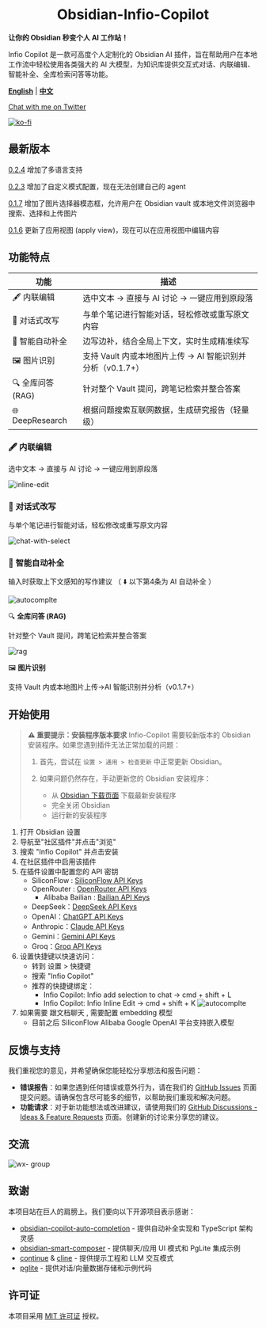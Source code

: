 <h1 align="center">Obsidian-Infio-Copilot</h1>

**让你的 Obsidian 秒变个人 AI 工作站！**

Infio Copilot 是一款可高度个人定制化的 Obsidian AI 插件，旨在帮助用户在本地工作流中轻松使用各类强大的 AI 大模型，为知识库提供交互式对话、内联编辑、智能补全、全库检索问答等功能。

<a href="README.md" target="_blank"><b>English</b></a>  |  <a href="README_zh-CN.md" target="_blank"><b>中文</b></a>

[Chat with me on Twitter](https://x.com/buyiyouxi)

[![ko-fi](https://ko-fi.com/img/githubbutton_sm.svg)](https://ko-fi.com/felixduan)

## 最新版本
[0.2.4](https://github.com/infiolab/infio-copilot/releases/tag/0.2.4) 增加了多语言支持

[0.2.3](https://github.com/infiolab/infio-copilot/releases/tag/0.2.3) 增加了自定义模式配置，现在无法创建自己的 agent

[0.1.7](https://github.com/infiolab/infio-copilot/releases/tag/0.1.7) 增加了图片选择器模态框，允许用户在 Obsidian vault 或本地文件浏览器中搜索、选择和上传图片

[0.1.6](https://github.com/infiolab/infio-copilot/releases/tag/0.1.6) 更新了应用视图 (apply view)，现在可以在应用视图中编辑内容

## 功能特点

| 功能           | 描述                                                                  |
| -------------- | --------------------------------------------------------------------- |
| 🖋️ 内联编辑    | 选中文本 → 直接与 AI 讨论 → 一键应用到原段落                                   |
| 💬 对话式改写  | 与单个笔记进行智能对话，轻松修改或重写原文内容                                     |
| 📝 智能自动补全 | 边写边补，结合全局上下文，实时生成精准续写                                      |
| 🖼️ 图片识别    | 支持 Vault 内或本地图片上传 → AI 智能识别并分析（v0.1.7+）                     |
| 🔍 全库问答 (RAG)| 针对整个 Vault 提问，跨笔记检索并整合答案                                     |
| 🌐 DeepResearch| 根据问题搜索互联网数据，生成研究报告（轻量级）                                  |


### 🖋️ **内联编辑**

选中文本 → 直接与 AI 讨论 → 一键应用到原段落

![inline-edit](asserts/edit-inline.gif)

### 💬 **对话式改写**

与单个笔记进行智能对话，轻松修改或重写原文内容

![chat-with-select](asserts/chat-with-select.gif)


### 📝 **智能自动补全**

输入时获取上下文感知的写作建议 （ ⬇️ 以下第4条为 AI 自动补全 ）

![autocomplte](asserts/autocomplete.gif)


🔍 **全库问答 (RAG)**

针对整个 Vault 提问，跨笔记检索并整合答案

![rag](asserts/rag.gif)


🖼️ **图片识别**

支持 Vault 内或本地图片上传→AI 智能识别并分析（v0.1.7+）



## 开始使用

> **⚠️ 重要提示：安装程序版本要求**
> Infio-Copilot 需要较新版本的 Obsidian 安装程序。如果您遇到插件无法正常加载的问题：
>
> 1. 首先，尝试在 `设置 > 通用 > 检查更新` 中正常更新 Obsidian。
> 2. 如果问题仍然存在，手动更新您的 Obsidian 安装程序：
>
>    - 从 [Obsidian 下载页面](https://obsidian.md/download) 下载最新安装程序
>    - 完全关闭 Obsidian
>    - 运行新的安装程序

1. 打开 Obsidian 设置
2. 导航至"社区插件"并点击"浏览"
3. 搜索 "Infio Copilot" 并点击安装
4. 在社区插件中启用该插件
5. 在插件设置中配置您的 API 密钥
   - SiliconFlow : [SiliconFlow API Keys](https://cloud.siliconflow.cn/account/ak)
   - OpenRouter : [OpenRouter API Keys](https://openrouter.ai/settings/keys)
	 - Alibaba Bailian : [Bailian API Keys](https://help.aliyun.com/zh/dashscope/developer-reference/activate-dashscope-and-create-an-api-key)
   - DeepSeek：[DeepSeek API Keys](https://platform.deepseek.com/api_keys/)
   - OpenAI：[ChatGPT API Keys](https://platform.openai.com/api-keys)
   - Anthropic：[Claude API Keys](https://console.anthropic.com/settings/keys)
   - Gemini：[Gemini API Keys](https://aistudio.google.com/apikey)
   - Groq：[Groq API Keys](https://console.groq.com/keys)
6. 设置快捷键以快速访问：
   - 转到 设置 > 快捷键
   - 搜索 "Infio Copilot"
   - 推荐的快捷键绑定：
     * Infio Copilot: Infio add selection to chat -> cmd + shift + L
     * Infio Copilot: Infio Inline Edit -> cmd + shift + K
![autocomplte](asserts/doc-set-hotkey.png)
7. 如果需要 跟文档聊天 , 需要配置 embedding 模型
	 - 目前之后 SiliconFlow Alibaba Google OpenAI 平台支持嵌入模型

## 反馈与支持
我们重视您的意见，并希望确保您能轻松分享想法和报告问题：

- **错误报告**：如果您遇到任何错误或意外行为，请在我们的 [GitHub Issues](https://github.com/infiolab/infio-copilot/issues) 页面提交问题。请确保包含尽可能多的细节，以帮助我们重现和解决问题。
- **功能请求**：对于新功能想法或改进建议，请使用我们的 [GitHub Discussions - Ideas & Feature Requests](https://github.com/infiolab/infio-copilot/discussions/categories/ideas) 页面。创建新的讨论来分享您的建议。

## 交流
![wx- group](https://github.com/user-attachments/assets/b6b8f982-bca2-4819-8b43-572fefcacf2e)



## 致谢

本项目站在巨人的肩膀上。我们要向以下开源项目表示感谢：

- [obsidian-copilot-auto-completion](https://github.com/j0rd1smit/obsidian-copilot-auto-completion) - 提供自动补全实现和 TypeScript 架构灵感
- [obsidian-smart-composer](https://github.com/glowingjade/obsidian-smart-composer) - 提供聊天/应用 UI 模式和 PgLite 集成示例
- [continue](https://github.com/continuedev/continue) & [cline](https://github.com/cline/cline) - 提供提示工程和 LLM 交互模式
- [pglite](https://github.com/electric-sql/pglite) - 提供对话/向量数据存储和示例代码

## 许可证

本项目采用 [MIT 许可证](LICENSE) 授权。
